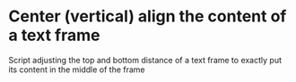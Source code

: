 # Center (vertical) align the content of a text frame

Script adjusting the top and bottom distance of a text frame
to exactly put its content in the middle of the frame
